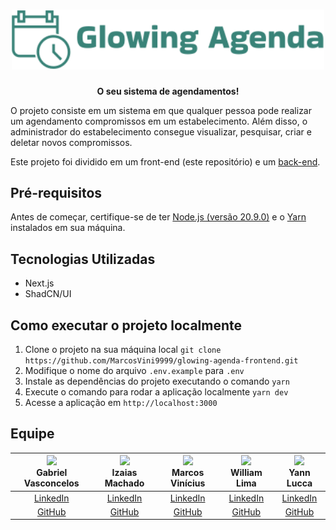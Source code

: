 <h1 align="center"><img width="500px" src="docs/img/icon.png"></h1>

<p align="center">
  <strong>O seu sistema de agendamentos!</strong>
</p>

O projeto consiste em um sistema em que qualquer pessoa pode realizar um agendamento compromissos em um estabelecimento. Além disso, o administrador do estabelecimento consegue visualizar, pesquisar, criar e deletar novos compromissos.

Este projeto foi dividido em um front-end (este repositório) e um [back-end](https://github.com/izaiasmachado/glowing-agenda-backend.git).

## Pré-requisitos

Antes de começar, certifique-se de ter [Node.js (versão 20.9.0)](https://nodejs.org/) e o [Yarn](https://classic.yarnpkg.com/lang/en/docs/install) instalados em sua máquina.

## Tecnologias Utilizadas

- Next.js
- ShadCN/UI

## Como executar o projeto localmente

1. Clone o projeto na sua máquina local `git clone https://github.com/MarcosVini9999/glowing-agenda-frontend.git`
2. Modifique o nome do arquivo `.env.example` para `.env`
3. Instale as dependências do projeto executando o comando `yarn`
4. Execute o comando para rodar a aplicação localmente `yarn dev`
5. Acesse a aplicação em `http://localhost:3000`

## Equipe

| <img src="https://avatars0.githubusercontent.com/u/108894922?v=3&s=115" width = "120px"><br><strong>Gabriel Vasconcelos</strong> | <img src="https://avatars0.githubusercontent.com/u/47287096?v=3&s=115" width = "120px" ><br><strong>Izaias Machado</strong> | <img src="https://avatars.githubusercontent.com/u/66041553?v=4" width = "120px" ><br><strong>Marcos Vinícius</strong> | <img src="https://avatars0.githubusercontent.com/u/70725719?v=3&s=115" width = "120px"><br><strong>William Lima</strong> | <img src="https://avatars0.githubusercontent.com/u/112739407?v=3&s=115" width = "120px"><br><strong>Yann Lucca</strong> |
| :------------------------------------------------------------------------------------------------------------------------------: | :-------------------------------------------------------------------------------------------------------------------------: | :-------------------------------------------------------------------------------------------------------------------: | :----------------------------------------------------------------------------------------------------------------------: | :---------------------------------------------------------------------------------------------------------------------: |
|                                [LinkedIn](https://www.linkedin.com/in/gabrielvasconcelossantos/)                                 |                                   [LinkedIn](https://www.linkedin.com/in/izaiasmachado/)                                    |                         [LinkedIn](https://www.linkedin.com/in/marcosvinciusandradedesousa/)                          |                               [LinkedIn](https://www.linkedin.com/in/william-bruno-sales/)                               |                                    [LinkedIn](https://linkedin.com/in/yann-miranda)                                     |
|                                               [GitHub](https://github.com/GabVS4)                                                |                                         [GitHub](https://github.com/izaiasmachado)                                          |                                      [GitHub](https://github.com/MarcosVini9999)                                      |                                        [GitHub](https://github.com/williambrunos)                                        |                                          [GitHub](https://github.com/yannluk4)                                          |
